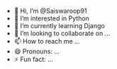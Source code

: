 - 👋 Hi, I’m @Saiswaroop91
- 👀 I’m interested in Python
- 🌱 I’m currently learning Django
- 💞️ I’m looking to collaborate on ...
- 📫 How to reach me ...
- 😄 Pronouns: ...
- ⚡ Fun fact: ...

<!---
Saiswaroop91/Saiswaroop91 is a ✨ special ✨ repository because its `README.md` (this file) appears on your GitHub profile.
You can click the Preview link to take a look at your changes.
--->
